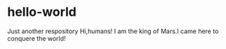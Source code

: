 # hello-world
Just another respository
Hi,humans!
I am the king of Mars.I came here to conquere the world!
